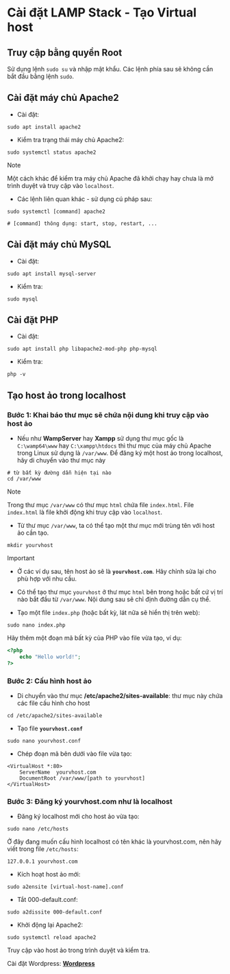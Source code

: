 # Cài đặt LAMP Stack - Tạo Virtual host

## Truy cập bằng quyền Root

Sử dụng lệnh `sudo su` và nhập mật khẩu. Các lệnh phía sau sẽ không cần bắt đầu bằng lệnh `sudo`.

## Cài đặt máy chủ Apache2

* Cài đặt:
```console
sudo apt install apache2
```

* Kiểm tra trạng thái máy chủ Apache2:

```console
sudo systemctl status apache2
```
> [!Note]
> Một cách khác để kiểm tra máy chủ Apache đã khởi chạy hay chưa là mở trình duyệt và truy cập vào `localhost`.

* Các lệnh liên quan khác - sử dụng cú pháp sau:

```console
sudo systemctl [command] apache2

# [command] thông dụng: start, stop, restart, ...
```

## Cài đặt máy chủ MySQL

* Cài đặt:
```console
sudo apt install mysql-server
```

* Kiểm tra:
```console
sudo mysql
```

## Cài đặt PHP

* Cài đặt:
```console
sudo apt install php libapache2-mod-php php-mysql
```

* Kiểm tra:
```console
php -v
```

## Tạo host ảo trong localhost

### Bước 1: Khai báo thư mục sẽ chứa nội dung khi truy cập vào host ảo

* Nếu như **WampServer** hay **Xampp** sử dụng thư mục gốc là `C:\wamp64\www` hay `C:\xampp\htdocs` thì thư mục của máy chủ Apache trong Linux sử dụng là `/var/www`. Để đăng ký một host ảo trong localhost, hãy di chuyển vào thư mục này
 
 ```console
 # từ bất kỳ đường dẫn hiện tại nào
 cd /var/www
```

> [!Note]
> Trong thư mục `/var/www` có thư mục `html` chứa file `index.html`. File `index.html` là file khởi động khi truy cập vào `localhost`.

* Từ thư mục `/var/www`, ta có thể tạo một thư mục mới trùng tên với host ảo cần tạo.

```console
mkdir yourvhost
```

> [!Important]
> * Ở các ví dụ sau, tên host ảo sẽ là **`yourvhost.com`**. Hãy chỉnh sửa lại cho phù hợp với nhu cầu.
>
> * Có thể tạo thư mục `yourvhost` ở thư mục `html` bên trong hoặc bất cứ vị trí nào bắt đầu từ `/var/www`. Nội dung sau sẽ chỉ định đường dẫn cụ thể.

* Tạo một file `index.php` (hoặc bất kỳ, lát nữa sẽ hiển thị trên web):

```console
sudo nano index.php
```

Hãy thêm một đoạn mã bất kỳ của PHP vào file vừa tạo, ví dụ:

```php
<?php
    echo "Hello world!";
?>
```

### Bước 2: Cấu hình host ảo

* Di chuyển vào thư mục **/etc/apache2/sites-available**: thư mục này chứa các file cấu hình cho host

```console
cd /etc/apache2/sites-available
```

* Tạo file **`yourvhost.conf`**

```console
sudo nano yourvhost.conf
```

* Chép đoạn mã bên dưới vào file vừa tạo:

```console
<VirtualHost *:80>
    ServerName  yourvhost.com
    DocumentRoot /var/www/[path to yourvhost]
</VirtualHost>
```

### Bước 3: Đăng ký yourvhost.com như là localhost

* Đăng ký localhost mới cho host ảo vừa tạo:

```console
sudo nano /etc/hosts
```
Ở đây đang muốn cấu hình localhost có tên khác là yourvhost.com, nên hãy viết trong file `/etc/hosts`:
```console
127.0.0.1 yourvhost.com
```

* Kích hoạt host ảo mới: 
```console
sudo a2ensite [virtual-host-name].conf
```
- Tắt 000-default.conf:

```console
sudo a2dissite 000-default.conf
```

* Khởi động lại Apache2:

```console
sudo systemctl reload apache2
```

Truy cập vào host ảo trong trình duyệt và kiểm tra.


Cài đặt Wordpress: [**Wordpress**](https://ubuntu.com/tutorials/install-and-configure-wordpress)
